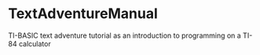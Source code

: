 TextAdventureManual
===================

TI-BASIC text adventure tutorial as an introduction to programming on a TI-84 calculator
